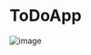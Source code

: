 # ToDoApp
![image](https://github.com/tektaselvan/ToDoApp/assets/62278777/399684c4-e0ac-4817-a91e-5daf37aeee27)

